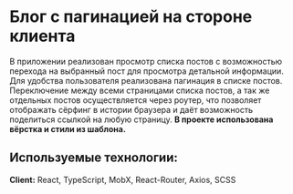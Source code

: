 
# Блог с пагинацией на стороне клиента

В приложении реализован просмотр списка постов с возможностью перехода на выбранный пост для просмотра детальной информации. Для удобства пользователя реализована пагинация в списке постов. Переключение между всеми страницами списка постов, а так же отдельных постов осуществляется через роутер, что позволяет отображать сёрфинг в истории браузера и даёт возможность поделиться ссылкой на любую страницу. **В проекте использована вёрстка и стили из шаблона.**


## Используемые технологии:

**Client:** React, TypeScript, MobX, React-Router, Axios, SCSS

